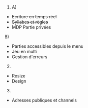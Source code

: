 1) A) 
- ~~Ecriture en temps réel~~
- ~~Syllabes et règles~~
- MDP Partie privées

B) 
- Parties accessibles depuis le menu
- Jeu en multi
- Gestion d'erreurs

2) 
- Resize
- Design

3) 
- Adresses publiques et channels

